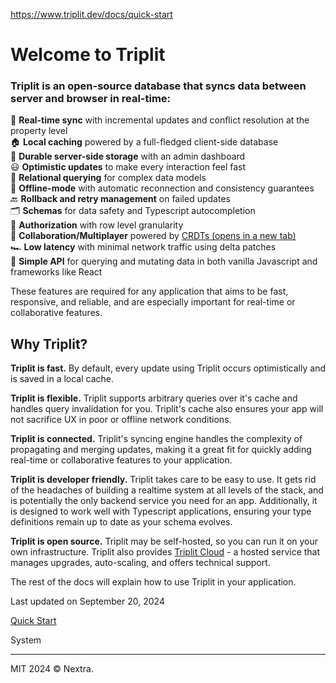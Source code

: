 https://www.triplit.dev/docs/quick-start

Welcome to Triplit
==================

### Triplit is an open-source database that syncs data between server and browser in real-time:[](#triplit-is-an-open-source-database-that-syncs-data-between-server-and-browser-in-real-time)

🔄 **Real-time sync** with incremental updates and conflict resolution at the property level  
🏠 **Local caching** powered by a full-fledged client-side database  
💽 **Durable server-side storage** with an admin dashboard  
😃 **Optimistic updates** to make every interaction feel fast  
🔗 **Relational querying** for complex data models  
🛫 **Offline-mode** with automatic reconnection and consistency guarantees  
🔙 **Rollback and retry management** on failed updates  
🗂️ **Schemas** for data safety and Typescript autocompletion  
🔐 **Authorization** with row level granularity  
🤝 **Collaboration/Multiplayer** powered by [CRDTs (opens in a new tab)](https://en.wikipedia.org/wiki/Conflict-free_replicated_data_type)  
🏎️ **Low latency** with minimal network traffic using delta patches  
📝 **Simple API** for querying and mutating data in both vanilla Javascript and frameworks like React  

These features are required for any application that aims to be fast, responsive, and reliable, and are especially important for real-time or collaborative features.

Why Triplit?[](#why-triplit)
----------------------------

**Triplit is fast.** By default, every update using Triplit occurs optimistically and is saved in a local cache.

**Triplit is flexible.** Triplit supports arbitrary queries over it's cache and handles query invalidation for you. Triplit's cache also ensures your app will not sacrifice UX in poor or offline network conditions.

**Triplit is connected.** Triplit's syncing engine handles the complexity of propagating and merging updates, making it a great fit for quickly adding real-time or collaborative features to your application.

**Triplit is developer friendly.** Triplit takes care to be easy to use. It gets rid of the headaches of building a realtime system at all levels of the stack, and is potentially the only backend service you need for an app. Additionally, it is designed to work well with Typescript applications, ensuring your type definitions remain up to date as your schema evolves.

**Triplit is open source.** Triplit may be self-hosted, so you can run it on your own infrastructure. Triplit also provides [Triplit Cloud](/docs/triplit-cloud) - a hosted service that manages upgrades, auto-scaling, and offers technical support.

The rest of the docs will explain how to use Triplit in your application.

Last updated on September 20, 2024

[Quick Start](/docs/quick-start "Quick Start")

System

* * *

MIT 2024 © Nextra.

